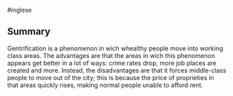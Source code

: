 #inglese 

## Summary
Gentrification is a phenomenon in wich whealthy people move into working class areas. The advantages are that the areas in wich this phenomenon appears get better in a lot of ways: crime rates drop, more job places are created and more.
Instead, the disadvantages are that it forces middle-class people to move out of the city; this is because the price of proprieties in that areas quickly rises, making normal people unable to afford rent. 